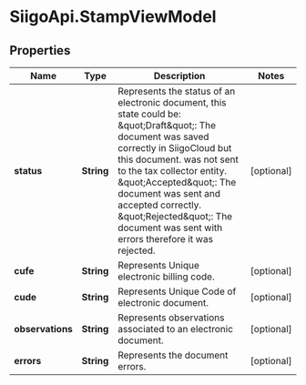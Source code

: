# SiigoApi.StampViewModel

## Properties

Name | Type | Description | Notes
------------ | ------------- | ------------- | -------------
**status** | **String** | Represents the status of an electronic document, this state could be:  \&quot;Draft\&quot;: The document was saved correctly in SiigoCloud but this document.  was not sent to the tax collector entity.  \&quot;Accepted\&quot;: The document was sent and accepted correctly.  \&quot;Rejected\&quot;: The document was sent with errors therefore it was rejected. | [optional] 
**cufe** | **String** | Represents Unique electronic billing code. | [optional] 
**cude** | **String** | Represents Unique Code of electronic document. | [optional] 
**observations** | **String** | Represents observations associated to an electronic document. | [optional] 
**errors** | **String** | Represents the document errors. | [optional] 



